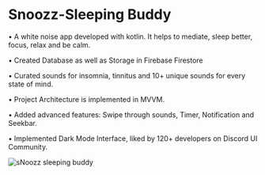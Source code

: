 #                           Snoozz-Sleeping Buddy

•	A white noise app developed with kotlin. It helps to mediate, sleep better, focus, relax and be calm.


•	Created Database as well as Storage in Firebase Firestore

•	Curated sounds for insomnia, tinnitus and 10+ unique sounds for every state of mind.

•	 Project Architecture is implemented in MVVM.

•	Added advanced features: Swipe through sounds, Timer, Notification and Seekbar.

•	Implemented Dark Mode Interface, liked by 120+ developers on Discord UI Community.


![sNoozz sleeping buddy](https://user-images.githubusercontent.com/72141924/182041467-e5c950d4-9418-465b-8ef8-5f6ac2c8646e.jpg)




